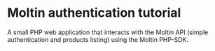 # Moltin authentication tutorial
A small PHP web application that interacts with the Moltin API (simple authentication and products listing) using the Moltin PHP-SDK.
